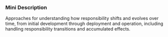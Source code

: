 ### Mini Description

Approaches for understanding how responsibility shifts and evolves over time, from initial development through deployment and operation, including handling responsibility transitions and accumulated effects.
